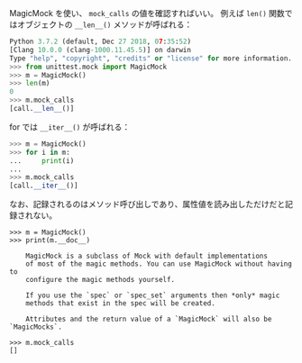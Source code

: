 MagicMock を使い、 `mock_calls` の値を確認すればいい。
例えば `len()` 関数ではオブジェクトの `__len__()` メソッドが呼ばれる：

```python
Python 3.7.2 (default, Dec 27 2018, 07:35:52)
[Clang 10.0.0 (clang-1000.11.45.5)] on darwin
Type "help", "copyright", "credits" or "license" for more information.
>>> from unittest.mock import MagicMock
>>> m = MagicMock()
>>> len(m)
0
>>> m.mock_calls
[call.__len__()]
```

for では `__iter__()` が呼ばれる：

```python
>>> m = MagicMock()
>>> for i in m:
...     print(i)
...
>>> m.mock_calls
[call.__iter__()]
```

なお、記録されるのはメソッド呼び出しであり、属性値を読み出しただけだと記録されない。

```
>>> m = MagicMock()
>>> print(m.__doc__)

    MagicMock is a subclass of Mock with default implementations
    of most of the magic methods. You can use MagicMock without having to
    configure the magic methods yourself.

    If you use the `spec` or `spec_set` arguments then *only* magic
    methods that exist in the spec will be created.

    Attributes and the return value of a `MagicMock` will also be `MagicMocks`.

>>> m.mock_calls
[]
```
